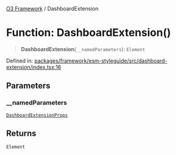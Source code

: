 [O3 Framework](../API.md) / DashboardExtension

# Function: DashboardExtension()

> **DashboardExtension**(`__namedParameters`): `Element`

Defined in: [packages/framework/esm-styleguide/src/dashboard-extension/index.tsx:16](https://github.com/openmrs/openmrs-esm-core/blob/18d2874f03a33a6ab8295af0e87ac97fdd150718/packages/framework/esm-styleguide/src/dashboard-extension/index.tsx#L16)

## Parameters

### \_\_namedParameters

[`DashboardExtensionProps`](../interfaces/DashboardExtensionProps.md)

## Returns

`Element`
